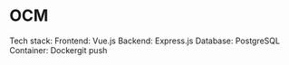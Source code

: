 # OCM
Tech stack:
Frontend: Vue.js
Backend: Express.js
Database: PostgreSQL
Container: Dockergit push